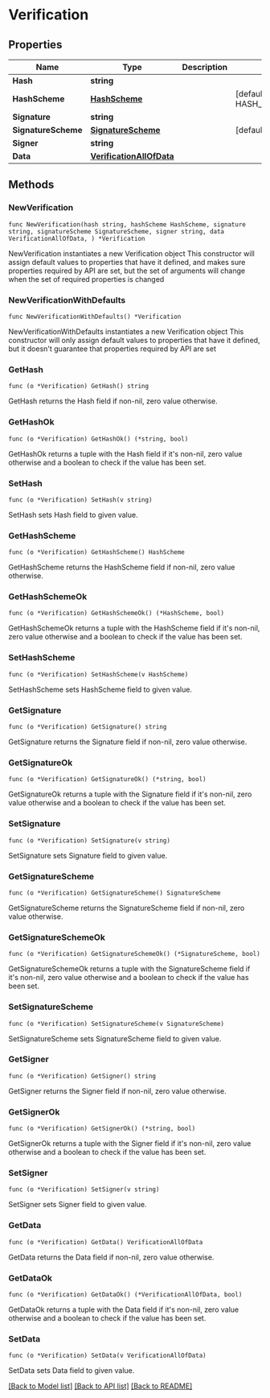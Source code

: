 # Verification

## Properties

Name | Type | Description | Notes
------------ | ------------- | ------------- | -------------
**Hash** | **string** |  | 
**HashScheme** | [**HashScheme**](HashScheme.md) |  | [default to HASH_SCHEME_BLAKE3]
**Signature** | **string** |  | 
**SignatureScheme** | [**SignatureScheme**](SignatureScheme.md) |  | [default to ED25519]
**Signer** | **string** |  | 
**Data** | [**VerificationAllOfData**](VerificationAllOfData.md) |  | 

## Methods

### NewVerification

`func NewVerification(hash string, hashScheme HashScheme, signature string, signatureScheme SignatureScheme, signer string, data VerificationAllOfData, ) *Verification`

NewVerification instantiates a new Verification object
This constructor will assign default values to properties that have it defined,
and makes sure properties required by API are set, but the set of arguments
will change when the set of required properties is changed

### NewVerificationWithDefaults

`func NewVerificationWithDefaults() *Verification`

NewVerificationWithDefaults instantiates a new Verification object
This constructor will only assign default values to properties that have it defined,
but it doesn't guarantee that properties required by API are set

### GetHash

`func (o *Verification) GetHash() string`

GetHash returns the Hash field if non-nil, zero value otherwise.

### GetHashOk

`func (o *Verification) GetHashOk() (*string, bool)`

GetHashOk returns a tuple with the Hash field if it's non-nil, zero value otherwise
and a boolean to check if the value has been set.

### SetHash

`func (o *Verification) SetHash(v string)`

SetHash sets Hash field to given value.


### GetHashScheme

`func (o *Verification) GetHashScheme() HashScheme`

GetHashScheme returns the HashScheme field if non-nil, zero value otherwise.

### GetHashSchemeOk

`func (o *Verification) GetHashSchemeOk() (*HashScheme, bool)`

GetHashSchemeOk returns a tuple with the HashScheme field if it's non-nil, zero value otherwise
and a boolean to check if the value has been set.

### SetHashScheme

`func (o *Verification) SetHashScheme(v HashScheme)`

SetHashScheme sets HashScheme field to given value.


### GetSignature

`func (o *Verification) GetSignature() string`

GetSignature returns the Signature field if non-nil, zero value otherwise.

### GetSignatureOk

`func (o *Verification) GetSignatureOk() (*string, bool)`

GetSignatureOk returns a tuple with the Signature field if it's non-nil, zero value otherwise
and a boolean to check if the value has been set.

### SetSignature

`func (o *Verification) SetSignature(v string)`

SetSignature sets Signature field to given value.


### GetSignatureScheme

`func (o *Verification) GetSignatureScheme() SignatureScheme`

GetSignatureScheme returns the SignatureScheme field if non-nil, zero value otherwise.

### GetSignatureSchemeOk

`func (o *Verification) GetSignatureSchemeOk() (*SignatureScheme, bool)`

GetSignatureSchemeOk returns a tuple with the SignatureScheme field if it's non-nil, zero value otherwise
and a boolean to check if the value has been set.

### SetSignatureScheme

`func (o *Verification) SetSignatureScheme(v SignatureScheme)`

SetSignatureScheme sets SignatureScheme field to given value.


### GetSigner

`func (o *Verification) GetSigner() string`

GetSigner returns the Signer field if non-nil, zero value otherwise.

### GetSignerOk

`func (o *Verification) GetSignerOk() (*string, bool)`

GetSignerOk returns a tuple with the Signer field if it's non-nil, zero value otherwise
and a boolean to check if the value has been set.

### SetSigner

`func (o *Verification) SetSigner(v string)`

SetSigner sets Signer field to given value.


### GetData

`func (o *Verification) GetData() VerificationAllOfData`

GetData returns the Data field if non-nil, zero value otherwise.

### GetDataOk

`func (o *Verification) GetDataOk() (*VerificationAllOfData, bool)`

GetDataOk returns a tuple with the Data field if it's non-nil, zero value otherwise
and a boolean to check if the value has been set.

### SetData

`func (o *Verification) SetData(v VerificationAllOfData)`

SetData sets Data field to given value.



[[Back to Model list]](../README.md#documentation-for-models) [[Back to API list]](../README.md#documentation-for-api-endpoints) [[Back to README]](../README.md)


